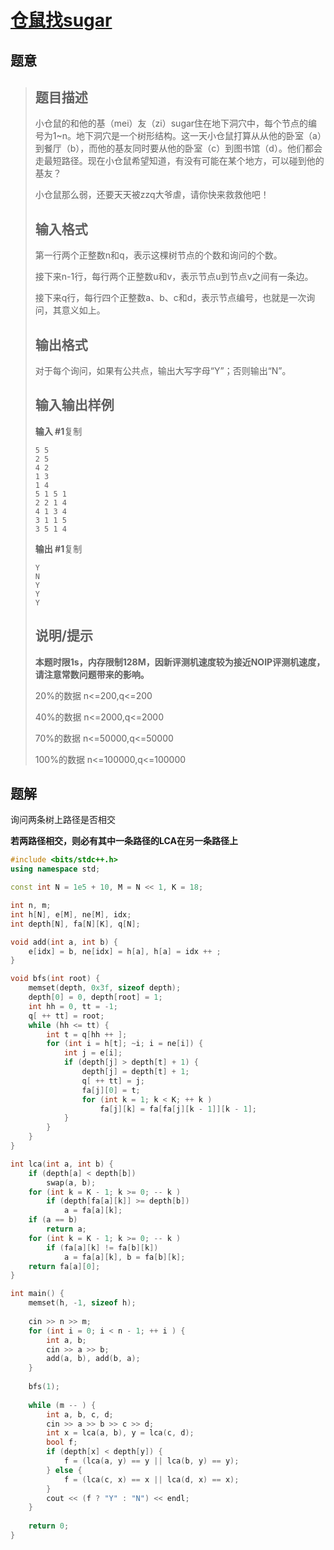 #  [仓鼠找sugar](https://www.luogu.com.cn/problem/P3398)

## 题意

>   ## 题目描述
>
>   小仓鼠的和他的基（mei）友（zi）sugar住在地下洞穴中，每个节点的编号为1~n。地下洞穴是一个树形结构。这一天小仓鼠打算从从他的卧室（a）到餐厅（b），而他的基友同时要从他的卧室（c）到图书馆（d）。他们都会走最短路径。现在小仓鼠希望知道，有没有可能在某个地方，可以碰到他的基友？
>
>   小仓鼠那么弱，还要天天被zzq大爷虐，请你快来救救他吧！
>
>   ## 输入格式
>
>   第一行两个正整数n和q，表示这棵树节点的个数和询问的个数。
>
>   接下来n-1行，每行两个正整数u和v，表示节点u到节点v之间有一条边。
>
>   接下来q行，每行四个正整数a、b、c和d，表示节点编号，也就是一次询问，其意义如上。
>
>   ## 输出格式
>
>   对于每个询问，如果有公共点，输出大写字母“Y”；否则输出“N”。
>
>   ## 输入输出样例
>
>   **输入 #1**复制
>
>   ```
>   5 5
>   2 5
>   4 2
>   1 3
>   1 4
>   5 1 5 1
>   2 2 1 4
>   4 1 3 4
>   3 1 1 5
>   3 5 1 4
>   ```
>
>   **输出 #1**复制
>
>   ```
>   Y
>   N
>   Y
>   Y
>   Y
>   ```
>
>   ## 说明/提示
>
>   __本题时限1s，内存限制128M，因新评测机速度较为接近NOIP评测机速度，请注意常数问题带来的影响。__
>
>   20%的数据 n<=200,q<=200
>
>   40%的数据 n<=2000,q<=2000
>
>   70%的数据 n<=50000,q<=50000
>
>   100%的数据 n<=100000,q<=100000

## 题解

询问两条树上路径是否相交

**若两路径相交，则必有其中一条路径的LCA在另一条路径上**

```c++
#include <bits/stdc++.h>
using namespace std;

const int N = 1e5 + 10, M = N << 1, K = 18;

int n, m;
int h[N], e[M], ne[M], idx;
int depth[N], fa[N][K], q[N];

void add(int a, int b) {
    e[idx] = b, ne[idx] = h[a], h[a] = idx ++ ;
}

void bfs(int root) {
    memset(depth, 0x3f, sizeof depth);
    depth[0] = 0, depth[root] = 1;
    int hh = 0, tt = -1;
    q[ ++ tt] = root;
    while (hh <= tt) {
        int t = q[hh ++ ];
        for (int i = h[t]; ~i; i = ne[i]) {
            int j = e[i];
            if (depth[j] > depth[t] + 1) {
                depth[j] = depth[t] + 1;
                q[ ++ tt] = j;
                fa[j][0] = t;
                for (int k = 1; k < K; ++ k )
                    fa[j][k] = fa[fa[j][k - 1]][k - 1];
            }
        }
    }
}

int lca(int a, int b) {
    if (depth[a] < depth[b])
        swap(a, b);
    for (int k = K - 1; k >= 0; -- k )
        if (depth[fa[a][k]] >= depth[b])
            a = fa[a][k];
    if (a == b)
        return a;
    for (int k = K - 1; k >= 0; -- k )
        if (fa[a][k] != fa[b][k])
            a = fa[a][k], b = fa[b][k];
    return fa[a][0];
}

int main() {
    memset(h, -1, sizeof h);
    
    cin >> n >> m;
    for (int i = 0; i < n - 1; ++ i ) {
        int a, b;
        cin >> a >> b;
        add(a, b), add(b, a);
    }
    
    bfs(1);
    
    while (m -- ) {
        int a, b, c, d;
        cin >> a >> b >> c >> d;
        int x = lca(a, b), y = lca(c, d);
        bool f;
        if (depth[x] < depth[y]) {
            f = (lca(a, y) == y || lca(b, y) == y);
        } else {
            f = (lca(c, x) == x || lca(d, x) == x);
        }
        cout << (f ? "Y" : "N") << endl;
    }
    
    return 0;
}
```



```python3

```

